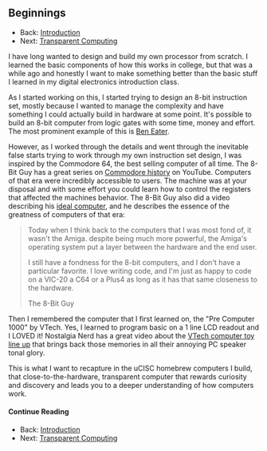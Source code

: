 ## Beginnings

* Back: [Introduction](01_Introduction.md)
* Next: [Transparent Computing](03_Transparent_Computing.md)

I have long wanted to design and build my own processor from scratch. I learned
the basic components of how this works in college, but that was a while ago and
honestly I want to make something better than the basic stuff I learned in my digital
electronics introduction class.

As I started working on this, I started trying to design an 8-bit instruction set,
mostly because I wanted to manage the complexity and have something I could actually
build in hardware at some point. It's possible to build an 8-bit computer from logic
gates with some time, money and effort. The most prominent example of this is
[Ben Eater](https://www.youtube.com/playlist?list=PLowKtXNTBypGqImE405J2565dvjafglHU).

However, as I worked through the details and went through the inevitable false starts
trying to work through my own instruction set design, I was inspired by the
Commodore 64, the best selling computer of all time. The 8-Bit Guy has a great series
on [Commodore history](https://www.youtube.com/playlist?list=PLfABUWdDse7Y6LLPlfsHKcvBCgqaudzVY)
on YouTube. Computers of that era were incredibly accessible to users. The machine
was at your disposal and with some effort you could learn how to control the
registers that affected the machines behavior. The 8-Bit Guy also did a video
describing his [ideal computer](https://www.youtube.com/watch?v=ayh0qebfD2g), and he
describes the essence of the greatness of computers of that era:

> Today when I think back to the computers that I was most fond of, it wasn't the
> Amiga. despite being much more powerful, the Amiga's operating system put a layer
> between the hardware and the end user.
>
> I still have a fondness for the 8-bit computers, and I don't have a particular
> favorite. I love writing code, and I'm just as happy to code on a VIC-20 a C64 or
> a Plus4 as long as it has that same closeness to the hardware.
>
> The 8-Bit Guy

Then I remembered the computer that I first learned on, the "Pre Computer 1000" by
VTech. Yes, I learned to program basic on a 1 line LCD readout and I LOVED it!
Nostalgia Nerd has a great video about the
[VTech computer toy line up](https://www.youtube.com/watch?v=9F4it_DH6ps) that brings
back those memories in all their annoying PC speaker tonal glory.

This is what I want to recapture in the uCISC homebrew computers I build, that
close-to-the-hardware, transparent computer that rewards curiosity and discovery and
leads you to a deeper understanding of how computers work.

#### Continue Reading

* Back: [Introduction](01_Introduction.md)
* Next: [Transparent Computing](03_Transparent_Computing.md)

